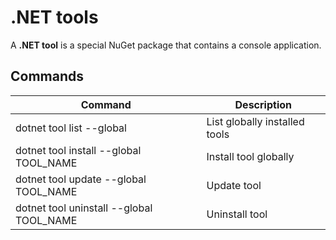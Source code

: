 # .NET tools

A **.NET tool** is a special NuGet package that contains a console application.

## Commands

| Command                                  | Description                   |
| ---------------------------------------- | ----------------------------- |
| dotnet tool list --global                | List globally installed tools |
| dotnet tool install --global TOOL_NAME   | Install tool globally         |
| dotnet tool update --global TOOL_NAME    | Update tool                   |
| dotnet tool uninstall --global TOOL_NAME | Uninstall tool                |

